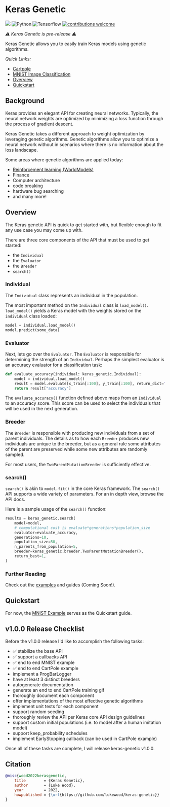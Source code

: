 # Keras Genetic

[![](https://github.com/lukewood/keras-genetic/workflows/Tests/badge.svg?branch=master)](https://github.com/lukewood/keras-genetic/actions?query=workflow%3ATests+branch%3Amaster)
![Python](https://img.shields.io/badge/python-v3.7.0+-success.svg)
![Tensorflow](https://img.shields.io/badge/tensorflow-v2.8.0+-success.svg)
[![contributions welcome](https://img.shields.io/badge/contributions-welcome-brightgreen.svg?style=flat)](https://github.com/lukewood/keras-genetic/issues)

*⚠️ Keras Genetic is pre-release ⚠️*

Keras Genetic allows you to easily train Keras models using genetic algorithms.

*Quick Links:*

- [Cartpole](examples/cartpole/cartpole.py)
- [MNIST Image Classification](examples/mnist/mnist.py)
- [Overview](#Overview)
- [Quickstart](#Quickstart)

## Background
Keras provides an elegant API for creating neural networks.  Typically, the
neural network weights are optimized by minimizing a loss function through the
process of gradient descent.

Keras Genetic takes a different approach to weight optimization by leveraging
genetic algorithms.  Genetic algorithms allow you to optimize a neural network
without in scenarios where there is no information about the loss landscape.

Some areas where genetic algorithms are applied today:

- [Reinforcement learning (WorldModels)](https://worldmodels.github.io/)
- Finance
- Computer architecture
- code breaking
- hardware bug searching
- and many more!

## Overview

The Keras genetic API is quick to get started with, but flexible enough to fit
any use case you may come up with.

There are three core components of the API that must be used to get started:

- the `Individual`
- the `Evaluator`
- the `Breeder`
- `search()`

### Individual

The `Individual` class represents an individual in the population.

The most important method on the `Individual` class is `load_model()`.
`load_model()` yields a Keras model with the weights stored on the `individual`
class loaded:

```python
model = individual.load_model()
model.predict(some_data)
```

### Evaluator

Next, lets go over the `Evaluator`.  The `Evaluator` is responsible for
determining the strength of an `Individual`.  Perhaps the simplest
evaluator is an accuracy evaluator for a classification task:

```python
def evaluate_accuracy(individual: keras_genetic.Individual):
    model = individual.load_model()
    result = model.evaluate(x_train[:100], y_train[:100], return_dict=True, verbose=0)
    return result["accuracy"]
```

The `evaluate_accuracy()` function defined above maps from an `Individual` to an
accuracy score.  This score can be used to select the individuals that will be
used in the next generation.

### Breeder

The `Breeder` is responsible with producing new individuals from a set of parent
individuals.  The details as to how each `Breeder` produces new individuals are
unique to the  breeder, but as a general rule some attributes of the parent are
preserved while some new attributes are randomly sampled.

For most users, the `TwoParentMutationBreeder` is sufficiently effective.

### search()

`search()` is akin to `model.fit()` in the core Keras framework.  The `search()` API
supports a wide variety of parameters.  For an in depth view, browse the API docs.

Here is a sample usage of the `search()` function:

```python
results = keras_genetic.search(
    model=model,
    # computational cost is evaluate*generations*population_size
    evaluator=evaluate_accuracy,
    generations=10,
    population_size=50,
    n_parents_from_population=5,
    breeder=keras_genetic.breeder.TwoParentMutationBreeder(),
    return_best=1,
)
```

### Further Reading

Check out the [examples](examples/) and guides (Coming Soon!).

## Quickstart

For now, the [MNIST Example](examples/mnist/mnist.py) serves as the Quickstart guide.


## v1.0.0 Release Checklist

Before the v1.0.0 release I'd like to accomplish the following tasks:

- ✅ stabilize the base API
- ✅ support a callbacks API
- ✅ end to end MNIST example
- ✅ end to end CartPole example
- implement a ProgBarLogger
- have at least 3 distinct breeders
- autogenerate documentation
- generate an end to end CartPole training gif
- thoroughly document each component
- offer implementations of  the most effective genetic algorithms
- implement unit tests for each component
- support random seeding
- thoroughly review the API per Keras core API design guidelines
- support custom initial populations (i.e. to model after a human imitation model)
- support keep_probability schedules
- implement EarlyStopping callback (can be used in CartPole example)

Once all of these tasks are complete, I will release keras-genetic v1.0.0.

## Citation

```bibtex
@misc{wood2022kerasgenetic,
	title        = {Keras Genetic},
	author       = {Luke Wood},
	year         = 2022,
	howpublished = {\url{https://github.com/lukewood/keras-genetic}}
}
```
